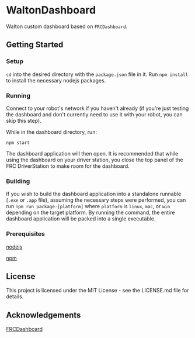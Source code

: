 # WaltonDashboard
Walton custom dashboard based on `FRCDashboard`.

## Getting Started

### Setup
`cd` into the desired directory with the `package.json` file in it. Run `npm install` to install the necessary nodejs packages.

### Running
Connect to your robot's network if you haven't already (if you're just testing the dashboard and don't currently need to use it
with your robot, you can skip this step).

While in the dashboard directory, run:

`npm start`

The dashboard application will then open. It is recommended that while using the dashboard on your driver station, you close the
top panel of the FRC DriverStation to make room for the dashboard.

### Building
If you wish to build the dashboard application into a standalone runnable (`.exe` or `.app` file), assuming the necessary steps 
were performed, you can run `npm run package-[platform]` where `platform` is `linux`, `mac`, or `win` depending on the
target platform. By running the command, the entire dashboard application will be packed into a single executable.

### Prerequisites
[nodejs](https://nodejs.org/)

[npm](https://npmjs.com/)

## License
This project is licensed under the MIT License - see the LICENSE.md file for details.

## Acknowledgements
[FRCDashboard](https://frcdashboard.github.io/)
